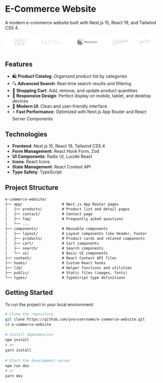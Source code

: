 # E-Commerce Website

A modern e-commerce website built with Next.js 15, React 19, and Tailwind CSS 4.

![E-Commerce Website](public/banners/image.svg)

## Features

- 🛍️ **Product Catalog**: Organized product list by categories
- 🔍 **Advanced Search**: Real-time search results and filtering
- 🛒 **Shopping Cart**: Add, remove, and update product quantities
- 📱 **Responsive Design**: Perfect display on mobile, tablet, and desktop devices
- 🎨 **Modern UI**: Clean and user-friendly interface
- ⚡ **Fast Performance**: Optimized with Next.js App Router and React Server Components

## Technologies

- **Frontend**: Next.js 15, React 19, Tailwind CSS 4
- **Form Management**: React Hook Form, Zod
- **UI Components**: Radix UI, Lucide React
- **Icons**: React Icons
- **State Management**: React Context API
- **Type Safety**: TypeScript

## Project Structure

```
e-commerce-website/
├── app/                  # Next.js App Router pages
│   ├── products/         # Product list and detail pages
│   ├── contact/          # Contact page
│   ├── faq/              # Frequently asked questions
│   └── ...
├── components/           # Reusable components
│   ├── layout/           # Layout components like Header, Footer
│   ├── products/         # Product cards and related components
│   ├── cart/             # Cart components
│   ├── search/           # Search components
│   └── ui/               # Basic UI components
├── context/              # React Context API files
├── hooks/                # Custom React hooks
├── lib/                  # Helper functions and utilities
├── public/               # Static files (images, fonts)
└── types/                # TypeScript type definitions
```

## Getting Started

To run the project in your local environment:

```bash
# Clone the repository
git clone https://github.com/yourusername/e-commerce-website.git
cd e-commerce-website

# Install dependencies
npm install
# or
yarn install

# Start the development server
npm run dev
# or
yarn dev
```





